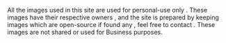 All the images used in this site are used for personal-use only . These images have their respective owners  , and the site is prepared by keeping images which are open-source if found any , feel free to contact .
These images are not shared or used for Business purposes.
